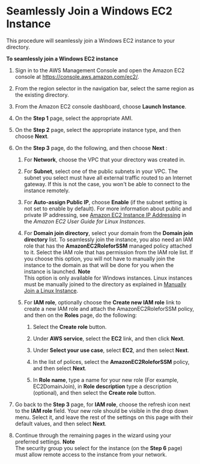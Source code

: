 # Seamlessly Join a Windows EC2 Instance<a name="simple_ad_launching_instance"></a>

This procedure will seamlessly join a Windows EC2 instance to your directory\.

**To seamlessly join a Windows EC2 instance**

1. Sign in to the AWS Management Console and open the Amazon EC2 console at [https://console\.aws\.amazon\.com/ec2/](https://console.aws.amazon.com/ec2/)\.

1. From the region selector in the navigation bar, select the same region as the existing directory\.

1. From the Amazon EC2 console dashboard, choose **Launch Instance**\.

1. On the **Step 1** page, select the appropriate AMI\.

1. On the **Step 2** page, select the appropriate instance type, and then choose **Next**\.

1. On the **Step 3** page, do the following, and then choose **Next** :

   1. For **Network**, choose the VPC that your directory was created in\.

   1. For **Subnet**, select one of the public subnets in your VPC\. The subnet you select must have all external traffic routed to an Internet gateway\. If this is not the case, you won't be able to connect to the instance remotely\.

   1. For **Auto\-assign Public IP**, choose **Enable** \(if the subnet setting is not set to enable by default\)\. For more information about public and private IP addressing, see [Amazon EC2 Instance IP Addressing](https://docs.aws.amazon.com/AWSEC2/latest/UserGuide/using-instance-addressing.html) in the *Amazon EC2 User Guide for Linux Instances*\.

   1. For **Domain join directory**, select your domain from the **Domain join directory** list\. To seamlessly join the instance, you also need an IAM role that has the **AmazonEC2RoleforSSM** managed policy attached to it\. Select the IAM role that has permission from the IAM role list\. If you choose this option, you will not have to manually join the instance to the domain as that will be done for you when the instance is launched\.
**Note**  
This option is only available for Windows instances\. Linux instances must be manually joined to the directory as explained in [Manually Join a Linux Instance](join_linux_instance.md)\.

   1. For **IAM role**, optionally choose the **Create new IAM role** link to create a new IAM role and attach the AmazonEC2RoleforSSM policy, and then on the **Roles** page, do the following:

      1. Select the **Create role** button\.

      1. Under **AWS service**, select the **EC2** link, and then click **Next**\.

      1. Under **Select your use case**, select **EC2**, and then select **Next**\.

      1. In the list of polices, select the **AmazonEC2RoleforSSM** policy, and then select **Next**\.

      1. In **Role name**, type a name for your new role \(For example, EC2DomainJoin\), in **Role description** type a description \(optional\), and then select the **Create role** button\.

1. Go back to the **Step 3** page, for **IAM role**, choose the refresh icon next to the **IAM role** field\. Your new role should be visible in the drop down menu\. Select it, and leave the rest of the settings on this page with their default values, and then select **Next**\.

1. Continue through the remaining pages in the wizard using your preferred settings\.
**Note**  
The security group you select for the instance \(on the **Step 6** page\) must allow remote access to the instance from your network\.